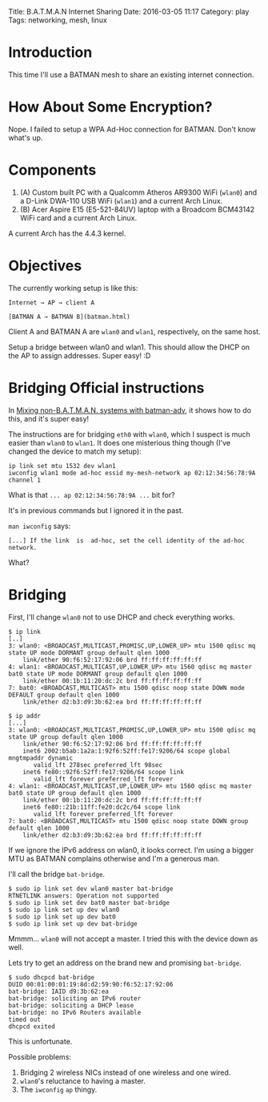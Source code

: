 Title: B.A.T.M.A.N Internet Sharing
Date: 2016-03-05 11:17
Category: play
Tags: networking, mesh, linux

# Introduction

This time I'll use a BATMAN mesh to share an existing internet connection.

# How About Some Encryption?

Nope. I failed to setup a WPA Ad-Hoc connection for BATMAN. Don't know what's up.

# Components

1. (A) Custom built PC with a Qualcomm Atheros AR9300 WiFi (`wlan0`) and a D-Link DWA-110 USB WiFi (`wlan1`) and a current Arch Linux.
1. (B) Acer Aspire E15 (E5-521-84UV) laptop with a Broadcom BCM43142 WiFi card and a current Arch Linux.

A current Arch has the 4.4.3 kernel.

# Objectives

The currently working setup is like this:

    Internet → AP → client A

    [BATMAN A → BATMAN B](batman.html)

Client A and BATMAN A are `wlan0` and `wlan1`, respectively, on the same host.

Setup a bridge between wlan0 and wlan1. This should allow the DHCP on the AP to assign addresses. Super easy! :D

# Bridging Official instructions

In [Mixing non-B.A.T.M.A.N. systems with batman-adv](https://www.open-mesh.org/projects/batman-adv/wiki/Quick-start-guide#Mixing-non-BATMAN-systems-with-batman-adv), it shows how to do this, and it's super easy!

The instructions are for bridging `eth0` with `wlan0`, which I suspect is much easier than `wlan0` to `wlan1`.
It does one misterious thing though (I've changed the device to match my setup):

```text
ip link set mtu 1532 dev wlan1
iwconfig wlan1 mode ad-hoc essid my-mesh-network ap 02:12:34:56:78:9A channel 1
```

What is that `... ap 02:12:34:56:78:9A ...` bit for?

It's in previous commands but I ignored it in the past.

`man iwconfig` says:

```text
[...] If the link  is  ad-hoc, set the cell identity of the ad-hoc network.
```

What?

# Bridging

First, I'll change `wlan0` not to use DHCP and check everything works.

```text
$ ip link
[..]
3: wlan0: <BROADCAST,MULTICAST,PROMISC,UP,LOWER_UP> mtu 1500 qdisc mq state UP mode DORMANT group default qlen 1000
    link/ether 90:f6:52:17:92:06 brd ff:ff:ff:ff:ff:ff
4: wlan1: <BROADCAST,MULTICAST,UP,LOWER_UP> mtu 1560 qdisc mq master bat0 state UP mode DORMANT group default qlen 1000
    link/ether 00:1b:11:20:dc:2c brd ff:ff:ff:ff:ff:ff
7: bat0: <BROADCAST,MULTICAST> mtu 1500 qdisc noop state DOWN mode DEFAULT group default qlen 1000
    link/ether d2:b3:d9:3b:62:ea brd ff:ff:ff:ff:ff:ff

$ ip addr
[...]
3: wlan0: <BROADCAST,MULTICAST,PROMISC,UP,LOWER_UP> mtu 1500 qdisc mq state UP group default qlen 1000
    link/ether 90:f6:52:17:92:06 brd ff:ff:ff:ff:ff:ff
    inet6 2002:b5ab:1a2a:1:92f6:52ff:fe17:9206/64 scope global mngtmpaddr dynamic 
       valid_lft 278sec preferred_lft 98sec
    inet6 fe80::92f6:52ff:fe17:9206/64 scope link 
       valid_lft forever preferred_lft forever
4: wlan1: <BROADCAST,MULTICAST,UP,LOWER_UP> mtu 1560 qdisc mq master bat0 state UP group default qlen 1000
    link/ether 00:1b:11:20:dc:2c brd ff:ff:ff:ff:ff:ff
    inet6 fe80::21b:11ff:fe20:dc2c/64 scope link 
       valid_lft forever preferred_lft forever
7: bat0: <BROADCAST,MULTICAST> mtu 1500 qdisc noop state DOWN group default qlen 1000
    link/ether d2:b3:d9:3b:62:ea brd ff:ff:ff:ff:ff:ff
```

If we ignore the IPv6 address on wlan0, it looks correct. I'm using a bigger MTU as BATMAN complains otherwise and I'm a generous man.

I'll call the bridge `bat-bridge`.

```text
$ sudo ip link set dev wlan0 master bat-bridge
RTNETLINK answers: Operation not supported
$ sudo ip link set dev bat0 master bat-bridge
$ sudo ip link set up dev wlan0
$ sudo ip link set up dev bat0
$ sudo ip link set up dev bat-bridge
```

Mmmm... `wlan0` will not accept a master. I tried this with the device down as well.

Lets try to get an address on the brand new and promising `bat-bridge`.

```text
$ sudo dhcpcd bat-bridge
DUID 00:01:00:01:19:8d:d2:59:90:f6:52:17:92:06
bat-bridge: IAID d9:3b:62:ea
bat-bridge: soliciting an IPv6 router
bat-bridge: soliciting a DHCP lease
bat-bridge: no IPv6 Routers available
timed out
dhcpcd exited
```

This is unfortunate.

Possible problems:

1. Bridging 2 wireless NICs instead of one wireless and one wired.
1. `wlan0`'s reluctance to having a master.
1. The `iwconfig` `ap` thingy.

